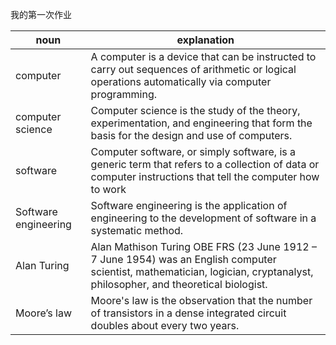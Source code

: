 我的第一次作业

|noun|explanation|
|-------|-------| 
 |computer | A computer is a device that can be instructed to carry out sequences of arithmetic or logical operations automatically via computer programming.|
 |computer science|Computer science is the study of the theory, experimentation, and engineering that form the basis for the design and use of computers. |
|software|Computer software, or simply software, is a generic term that refers to a collection of data or computer instructions that tell the computer how to work|
|Software engineering|Software engineering is the application of engineering to the development of software in a systematic method.|
|Alan Turing|Alan Mathison Turing OBE FRS (23 June 1912 – 7 June 1954) was an English computer scientist, mathematician, logician, cryptanalyst, philosopher, and theoretical biologist. |
|Moore’s law|Moore's law is the observation that the number of transistors in a dense integrated circuit doubles about every two years. |
